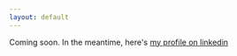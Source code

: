 ```yaml
---
layout: default
---
```


Coming soon. In the meantime, here's [my profile on linkedin](http://www.linkedin.com/in/alexdemarco/)
